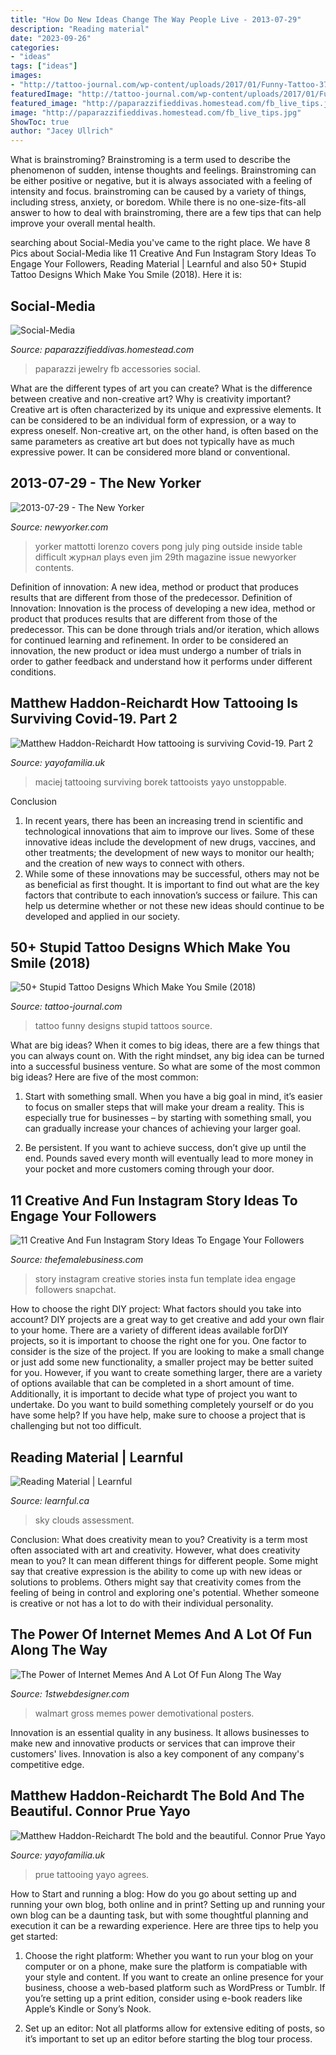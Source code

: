 ```yaml
---
title: "How Do New Ideas Change The Way People Live - 2013-07-29"
description: "Reading material"
date: "2023-09-26"
categories:
- "ideas"
tags: ["ideas"]
images:
- "http://tattoo-journal.com/wp-content/uploads/2017/01/Funny-Tattoo-37-650x650.jpg"
featuredImage: "http://tattoo-journal.com/wp-content/uploads/2017/01/Funny-Tattoo-37-650x650.jpg"
featured_image: "http://paparazzifieddivas.homestead.com/fb_live_tips.jpg"
image: "http://paparazzifieddivas.homestead.com/fb_live_tips.jpg"
ShowToc: true
author: "Jacey Ullrich"
---
```



What is brainstroming?
Brainstroming is a term used to describe the phenomenon of sudden, intense thoughts and feelings. Brainstroming can be either positive or negative, but it is always associated with a feeling of intensity and focus. brainstroming can be caused by a variety of things, including stress, anxiety, or boredom. While there is no one-size-fits-all answer to how to deal with brainstroming, there are a few tips that can help improve your overall mental health.

	

		
searching about Social-Media you've came to the right place. We have 8 Pics about Social-Media like 11 Creative And Fun Instagram Story Ideas To Engage Your Followers, Reading Material | Learnful and also 50+ Stupid Tattoo Designs Which Make You Smile (2018). Here it is:
		
    
## Social-Media

<img loading=lazy src="http://paparazzifieddivas.homestead.com/fb_live_tips.jpg" onerror="this.onerror=null;this.src='https://tse4.mm.bing.net/th?id=OIP.x1Ybwte47pr0ORREvximxgHaIX&amp;pid=15.1';" alt="Social-Media">

_Source: paparazzifieddivas.homestead.com_

>paparazzi jewelry fb accessories social. 

	

What are the different types of art you can create? What is the difference between creative and non-creative art? Why is creativity important?
Creative art is often characterized by its unique and expressive elements. It can be considered to be an individual form of expression, or a way to express oneself. Non-creative art, on the other hand, is often based on the same parameters as creative art but does not typically have as much expressive power. It can be considered more bland or conventional.

    
## 2013-07-29 - The New Yorker

<img loading=lazy src="http://www.newyorker.com/wp-content/uploads/2013/07/2013_07_29.jpg" onerror="this.onerror=null;this.src='https://tse4.mm.bing.net/th?id=OIP.EM-BIrSvdfcGNE3TJBwv1AHaKF&amp;pid=15.1';" alt="2013-07-29 - The New Yorker">

_Source: newyorker.com_

>yorker mattotti lorenzo covers pong july ping outside inside table difficult журнал plays even jim 29th magazine issue newyorker contents. 

	

Definition of innovation: A new idea, method or product that produces results that are different from those of the predecessor.
Definition of Innovation: 
Innovation is the process of developing a new idea, method or product that produces results that are different from those of the predecessor. This can be done through trials and/or iteration, which allows for continued learning and refinement. In order to be considered an innovation, the new product or idea must undergo a number of trials in order to gather feedback and understand how it performs under different conditions.

    
## Matthew Haddon-Reichardt How Tattooing Is Surviving Covid-19. Part 2

<img loading=lazy src="https://cdn.shopify.com/s/files/1/2156/7915/files/93836273_2688846224730820_7482007942175129600_n_c092e001-080e-4917-9ef2-9949c5e0995d_large.jpg?v=1591204186" onerror="this.onerror=null;this.src='https://tse1.mm.bing.net/th?id=OIP.47eO0BP8f0mHAASZF5IlWwAAAA&amp;pid=15.1';" alt="Matthew Haddon-Reichardt How tattooing is surviving Covid-19. Part 2">

_Source: yayofamilia.uk_

>maciej tattooing surviving borek tattooists yayo unstoppable. 

	

Conclusion
1. In recent years, there has been an increasing trend in scientific and technological innovations that aim to improve our lives. Some of these innovative ideas include the development of new drugs, vaccines, and other treatments; the development of new ways to monitor our health; and the creation of new ways to connect with others.
2. While some of these innovations may be successful, others may not be as beneficial as first thought. It is important to find out what are the key factors that contribute to each innovation’s success or failure. This can help us determine whether or not these new ideas should continue to be developed and applied in our society.

    
## 50+ Stupid Tattoo Designs Which Make You Smile (2018)

<img loading=lazy src="http://tattoo-journal.com/wp-content/uploads/2017/01/Funny-Tattoo-37-650x650.jpg" onerror="this.onerror=null;this.src='https://tse1.mm.bing.net/th?id=OIP.GZB1mHGp9_ARQaDh17lGcQHaHa&amp;pid=15.1';" alt="50+ Stupid Tattoo Designs Which Make You Smile (2018)">

_Source: tattoo-journal.com_

>tattoo funny designs stupid tattoos source. 

	

What are big ideas?
When it comes to big ideas, there are a few things that you can always count on. With the right mindset, any big idea can be turned into a successful business venture. So what are some of the most common big ideas? Here are five of the most common:
1. Start with something small. When you have a big goal in mind, it’s easier to focus on smaller steps that will make your dream a reality. This is especially true for businesses – by starting with something small, you can gradually increase your chances of achieving your larger goal.

2. Be persistent. If you want to achieve success, don’t give up until the end. Pounds saved every month will eventually lead to more money in your pocket and more customers coming through your door.

    
## 11 Creative And Fun Instagram Story Ideas To Engage Your Followers

<img loading=lazy src="https://thefemalebusiness.com/wp-content/uploads/2020/05/new-post-story.jpg" onerror="this.onerror=null;this.src='https://tse3.mm.bing.net/th?id=OIP.2eiGTl7EAngc8vJkT4oTPAAAAA&amp;pid=15.1';" alt="11 Creative And Fun Instagram Story Ideas To Engage Your Followers">

_Source: thefemalebusiness.com_

>story instagram creative stories insta fun template idea engage followers snapchat. 

	

How to choose the right DIY project: What factors should you take into account?
DIY projects are a great way to get creative and add your own flair to your home. There are a variety of different ideas available forDIY projects, so it is important to choose the right one for you. One factor to consider is the size of the project. If you are looking to make a small change or just add some new functionality, a smaller project may be better suited for you. However, if you want to create something larger, there are a variety of options available that can be completed in a short amount of time. Additionally, it is important to decide what type of project you want to undertake. Do you want to build something completely yourself or do you have some help? If you have help, make sure to choose a project that is challenging but not too difficult.

    
## Reading Material | Learnful

<img loading=lazy src="https://learnful.ca/sites/default/files/styles/xxl/public/up/para/field-image/2020-11/230/photo-1531147646552-1eec68116469.jpeg?itok=5g7GPC_Z" onerror="this.onerror=null;this.src='https://tse3.mm.bing.net/th?id=OIP.ftDOc1WqDpBxBtVJB8VNJAHaE8&amp;pid=15.1';" alt="Reading Material | Learnful">

_Source: learnful.ca_

>sky clouds assessment. 

	

Conclusion: What does creativity mean to you?
Creativity is a term most often associated with art and creativity. However, what does creativity mean to you? It can mean different things for different people. Some might say that creative expression is the ability to come up with new ideas or solutions to problems. Others might say that creativity comes from the feeling of being in control and exploring one's potential. Whether someone is creative or not has a lot to do with their individual personality.

    
## The Power Of Internet Memes And A Lot Of Fun Along The Way

<img loading=lazy src="http://www.1stwebdesigner.com/wp-content/uploads/2011/08/people-of-walmart-gross.jpg" onerror="this.onerror=null;this.src='https://tse4.mm.bing.net/th?id=OIP.qNtbjLcWFiuAQnDy5SBIdQHaE3&amp;pid=15.1';" alt="The Power of Internet Memes And A Lot Of Fun Along The Way">

_Source: 1stwebdesigner.com_

>walmart gross memes power demotivational posters. 

	

Innovation is an essential quality in any business. It allows businesses to make new and innovative products or services that can improve their customers' lives. Innovation is also a key component of any company's competitive edge.

    
## Matthew Haddon-Reichardt The Bold And The Beautiful. Connor Prue Yayo

<img loading=lazy src="https://cdn.shopify.com/s/files/1/2156/7915/files/Connor_Prue_8_large.jpg%3fv%3d1589458603" onerror="this.onerror=null;this.src='https://tse3.mm.bing.net/th?id=OIP.jrcHiNHM_qQXA9RzQ03uWwAAAA&amp;pid=15.1';" alt="Matthew Haddon-Reichardt The bold and the beautiful. Connor Prue Yayo">

_Source: yayofamilia.uk_

>prue tattooing yayo agrees. 

	

How to Start and running a blog: How do you go about setting up and running your own blog, both online and in print?
Setting up and running your own blog can be a daunting task, but with some thoughtful planning and execution it can be a rewarding experience. Here are three tips to help you get started:
1. Choose the right platform: Whether you want to run your blog on your computer or on a phone, make sure the platform is compatiable with your style and content. If you want to create an online presence for your business, choose a web-based platform such as WordPress or Tumblr. If you’re setting up a print edition, consider using e-book readers like Apple’s Kindle or Sony’s Nook.

2. Set up an editor: Not all platforms allow for extensive editing of posts, so it’s important to set up an editor before starting the blog tour process.

